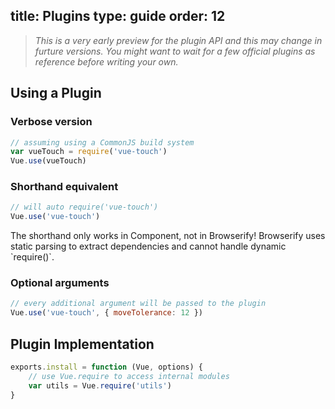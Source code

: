 title: Plugins
type: guide
order: 12
---

> *This is a very early preview for the plugin API and this may change in furture versions. You might want to wait for a few official plugins as reference before writing your own.*

## Using a Plugin

### Verbose version

``` js
// assuming using a CommonJS build system
var vueTouch = require('vue-touch')
Vue.use(vueTouch)
```

### Shorthand equivalent

``` js
// will auto require('vue-touch')
Vue.use('vue-touch')
```

<p class="tip">The shorthand only works in Component, not in Browserify! Browserify uses static parsing to extract dependencies and cannot handle dynamic `require()`.</p>

### Optional arguments

```js
// every additional argument will be passed to the plugin
Vue.use('vue-touch', { moveTolerance: 12 })
```

## Plugin Implementation

``` js
exports.install = function (Vue, options) {
    // use Vue.require to access internal modules
    var utils = Vue.require('utils')
}
```
